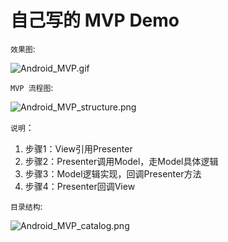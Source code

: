 # 自己写的 MVP Demo

`效果图`:

![Android_MVP.gif](http://naxiexiaojiyi1.qiniudn.com/Android_MVP.gif?e=1466394305&token=1JBeQi3vz7kUmQlsAf00FRntxudo01dbWsLMQT30:OHpB-CM-8M70AaTnSJPTxMNboy4=)


`MVP 流程图`:

![Android_MVP_structure.png](http://naxiexiaojiyi1.qiniudn.com/Android_MVP_structure.png?e=1466393671&token=1JBeQi3vz7kUmQlsAf00FRntxudo01dbWsLMQT30:F7JAW67ooBBizD8wWrGc_RSeeVY=)

`说明`：

1. 步骤1：View引用Presenter
2. 步骤2：Presenter调用Model，走Model具体逻辑
3. 步骤3：Model逻辑实现，回调Presenter方法
4. 步骤4：Presenter回调View


`目录结构`: 

![Android_MVP_catalog.png](http://naxiexiaojiyi1.qiniudn.com/Android_MVP_catalog.png?e=1466393875&token=1JBeQi3vz7kUmQlsAf00FRntxudo01dbWsLMQT30:AQ9mIpk7LRnRzcYaq4O0zW9oMOM=)